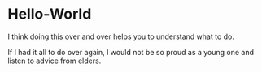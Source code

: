# Hello-World
I think doing this over and over helps you to understand what to do.  


If I had it all to do over again, I would not be so proud as a young one and listen to advice from elders.
